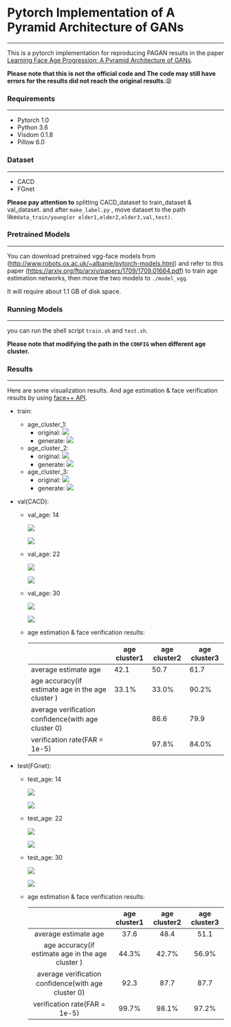 # Pytorch Implementation of A Pyramid Architecture of GANs

------

This is a pytorch implementation for reproducing PAGAN results in the paper [Learning Face Age Progression: A Pyramid Architecture of GANs](https://arxiv.org/pdf/1711.10352v1.pdf).

**Please note that this is not the official code and The code may still have errors for the results did not reach the original results.**:weary:

### Requirements

------

- Pytorch 1.0
- Python 3.6
- Visdom 0.1.8
- Pillow 6.0

### Dataset

------

- CACD
- FGnet

**Please pay attention to** splitting CACD_dataset to train_dataset & val_dataset. and after `make_label.py` , move dataset to the path like`data_train/young(or elder1,elder2,elder3,val,test)`.

### Pretrained Models

------

You can download pretrained vgg-face models from (http://www.robots.ox.ac.uk/~albanie/pytorch-models.html) and refer to this paper (https://arxiv.org/ftp/arxiv/papers/1709/1709.01664.pdf) to train age estimation networks, then move the two models to `./model_vgg`.

It will require about 1.1 GB of disk space.

### Running Models

------

you can run the shell script `train.sh` and `test.sh`.

**Please note that modifying the path in the `CONFIG`  when different age cluster.** 

### Results

------

Here are some visualization results. And age estimation & face verification results by using [face++ API](https://www.faceplusplus.com.cn/).

- train:

  - age_cluster_1:
    - original: ![](https://github.com/lumosity4tpj/PAGAN/blob/master/result_imgs/train_1_input.png)
    - generate: ![](https://github.com/lumosity4tpj/PAGAN/blob/master/result_imgs/train_1_fake.png)
  - age_cluster_2:
    - original: ![](https://github.com/lumosity4tpj/PAGAN/blob/master/result_imgs/train_2_input.png)
    - generate: ![](https://github.com/lumosity4tpj/PAGAN/blob/master/result_imgs/train_2_fake.png)
  - age_cluster_3:
    - original: ![](https://github.com/lumosity4tpj/PAGAN/blob/master/result_imgs/train_3_input.png)
    - generate: ![](https://github.com/lumosity4tpj/PAGAN/blob/master/result_imgs/train_3_fake.png)

- val(CACD):

  - val_age: 14

    ![](https://github.com/lumosity4tpj/PAGAN/blob/master/result_imgs/val_14_female.jpg)

    ![](https://github.com/lumosity4tpj/PAGAN/blob/master/result_imgs/val_14_male.jpg)

  - val_age: 22

    ![](https://github.com/lumosity4tpj/PAGAN/blob/master/result_imgs/val_22_female.jpg)

    ![](https://github.com/lumosity4tpj/PAGAN/blob/master/result_imgs/val_22_male.png)

  - val_age: 30

    ![](https://github.com/lumosity4tpj/PAGAN/blob/master/result_imgs/val_30_female.jpg)

    ![](https://github.com/lumosity4tpj/PAGAN/blob/master/result_imgs/val_30_male.jpg)

  - age estimation & face verification results:

    |                                                   | age cluster1 | age cluster2 | age cluster3 |
    | ------------------------------------------------- | ------------ | ------------ | ------------ |
    | average estimate age                              | 42.1         | 50.7         | 61.7         |
    | age accuracy(if estimate age in the age cluster ) | 33.1%        | 33.0%        | 90.2%        |
    | average veriﬁcation conﬁdence(with age cluster 0) |              | 86.6         | 79.9         |
    | veriﬁcation rate(FAR = 1e-5)                      |              | 97.8%        | 84.0%        |

- test(FGnet):

  - test_age: 14

    ![](https://github.com/lumosity4tpj/PAGAN/blob/master/result_imgs/test_14_female.jpg)

    ![](https://github.com/lumosity4tpj/PAGAN/blob/master/result_imgs/test_14_male.jpg)

  - test_age: 22

    ![](https://github.com/lumosity4tpj/PAGAN/blob/master/result_imgs/test_22_female.jpg)

    ![](https://github.com/lumosity4tpj/PAGAN/blob/master/result_imgs/test_22_male.jpg)

  - test_age: 30

    ![](https://github.com/lumosity4tpj/PAGAN/blob/master/result_imgs/test_30_female.jpg)

    ![](https://github.com/lumosity4tpj/PAGAN/blob/master/result_imgs/test_30_male.jpg)

  - age estimation & face verification results:

    |                                                   | age cluster1 | age cluster2 | age cluster3 |
    | :-----------------------------------------------: | :----------: | :----------: | :----------: |
    |               average estimate age                |     37.6     |     48.4     |     51.1     |
    | age accuracy(if estimate age in the age cluster ) |    44.3%     |    42.7%     |    56.9%     |
    | average veriﬁcation conﬁdence(with age cluster 0) |     92.3     |     87.7     |     87.7     |
    |           veriﬁcation rate(FAR = 1e-5)            |    99.7%     |    98.1%     |    97.2%     |

    


